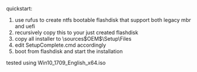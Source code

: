 quickstart:
1. use rufus to create ntfs bootable flashdisk that support both legacy mbr and uefi
2. recursively copy this to your just created flashdisk
3. copy all installer to \sources\$OEM$\$$\Setup\Files
4. edit SetupComplete.cmd accordingly
5. boot from flashdisk and start the installation

tested using Win10_1709_English_x64.iso

